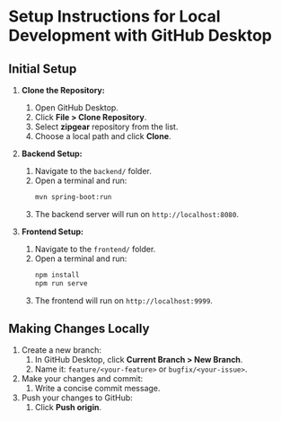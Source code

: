 # Setup Instructions for Local Development with GitHub Desktop

## Initial Setup
1. **Clone the Repository:**
   1. Open GitHub Desktop.
   2. Click **File > Clone Repository**.
   3. Select **zipgear** repository from the list.
   4. Choose a local path and click **Clone**.

2. **Backend Setup:**
   1. Navigate to the `backend/` folder.
   2. Open a terminal and run:
      ```bash
      mvn spring-boot:run
      ```
   3. The backend server will run on `http://localhost:8080`.

3. **Frontend Setup:**
   1. Navigate to the `frontend/` folder.
   2. Open a terminal and run:
      ```bash
      npm install
      npm run serve
      ```
   3. The frontend will run on `http://localhost:9999`.

## Making Changes Locally
1. Create a new branch:
   1. In GitHub Desktop, click **Current Branch > New Branch**.
   2. Name it: `feature/<your-feature>` or `bugfix/<your-issue>`.
2. Make your changes and commit:
   1. Write a concise commit message.
3. Push your changes to GitHub:
   1. Click **Push origin**.
